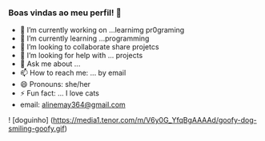 ### Boas vindas ao meu perfil! 🚙

- 🔭 I’m currently working on ...learnimg pr0graming
- 🌱 I’m currently learning ...programming
- 👯 I’m looking to collaborate share projetcs
- 🤔 I’m looking for help with ... projects 
- 💬 Ask me about ...
- 📫 How to reach me: ... by email
- 😄 Pronouns: she/her
- ⚡ Fun fact: ... I love cats
- email: alinemay364@gmail.com

! [doguinho] (https://media1.tenor.com/m/V6y0G_YfqBgAAAAd/goofy-dog-smiling-goofy.gif)
